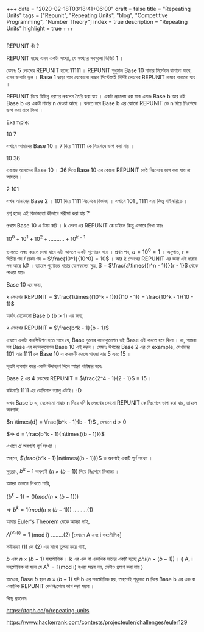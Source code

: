 +++
date = "2020-02-18T03:18:41+06:00"
draft = false
title = "Repeating Units"
tags = ["Repunit", "Repeating Units", "blog", "Competitive Programming", "Number Theory"]
index = true
description = "Repeating Units"
highlight = true
+++

##

REPUNIT কী ?

REPUNIT হচ্ছে এমন একটা সংখ্যা, যে সংখ্যার সবগুলো ডিজিট 1 ।

যেমনঃ 5 লেংথের REPUNIT হচ্ছে 11111 । REPUNIT শুধুমাত্র Base 10 নাম্বার সিস্টেমে বানানো যাবে, এমন ভাবাটা ভুল । Base 1 ছাড়া আর যেকোনো নাম্বার সিস্টেমেই নির্দিষ্ট লেংথের REPUNIT নাম্বার বানানো যায় ।

REPUNIT নিয়ে বিভিন্ন ধরণের প্রবলেম তৈরি করা যায় । একটা প্রবলেম ধরা যাক এমনঃ Base b আর ওই Base b এর একটা নাম্বার n দেওয়া আছে । বলতে হবে Base b এর কোনো REPUNIT কে n দিয়ে নিঃশেষে ভাগ করা যাবে কিনা ।

Example:

10 7

এখানে আমাদের Base 10 । 7 দিয়ে 111111 কে নিঃশেষে ভাগ করা যায় ।

10 36

এবারও আমাদের Base 10 । 36 দিয়ে Base 10 এর কোনো REPUNIT কেই নিঃশেষে ভাগ করা যায় না আসলে ।

2 101

এখন আমাদের Base 2 । 101 দিয়ে 1111 নিঃশেষে বিভাজ্য । এখানে 101 , 1111 এরা কিন্তু বাইনারিতে ।

প্রশ্ন হচ্ছে এই বিভাজ্যতা কীভাবে পরীক্ষা করা যায় ?

প্রথমে Base 10 এ চিন্তা করি । k লেংথ এর REPUNIT কে চাইলে কিন্তু এভাবে লিখা যায়ঃ

$10^0 + 10^1 + 10^2 +..........+ 10^{k - 1}$

ভালমত লক্ষ্য করলে দেখা যাবে এটা আসলে একটা গুণোত্তর ধারা । প্রথম পদ, $a = 10^0 = 1$ । অনুপাত, r = দ্বিতীয় পদ / প্রথম পদ = $\frac{10^1}{10^0} = 10$ । আর k লেংথের REPUNIT এর জন্য এই ধারায় পদ আছে kটি । তাহলে গুণোত্তর ধারার যোগফলের সুত্র, S = $\frac{a\times{(r^n - 1)}}{r - 1}$ থেকে পাওয়া যায়ঃ

Base 10 এর জন্য,

k লেংথের REPUNIT = $\frac{1\times{(10^k - 1)}}{(10 - 1)} = \frac{10^k - 1}{10 - 1}$

অর্থাৎ যেকোনো Base b (b > 1) এর জন্য,

k লেংথের REPUNIT = $\frac{b^k - 1}{b - 1}$

এখানে একটা কনফিউশন হতে পারে যে, Base গুলোর ক্যালকুলেশন ওই Base এই করতে হবে কিনা । না, আমরা সব Base এর ক্যালকুলেশন Base 10 এই করব । যেমনঃ উপরের Base 2 এর যে example, সেখানের 101 আর 1111 কে Base 10 এ কনভার্ট করলে পাওয়া যায় 5 এবং 15 ।

সূত্রটা ব্যবহার করে একটা উদাহরণ দিলে আরো পরিষ্কার হবেঃ

Base 2 এর 4 লেংথের REPUNIT = $\frac{2^4 - 1}{2 - 1}$ = 15 ।

বাইনারি 1111 এর ডেসিমাল ভ্যালু এটাই। :D

এখন Base b এ, যেকোনো নাম্বার n দিয়ে যদি k লেংথের কোনো REPUNIT কে নিঃশেষে ভাগ করা যায়, তাহলে অবশ্যই

$n \times{d} = \frac{b^k - 1}{b - 1}$ , যেখানে d > 0

$=> d = \frac{b^k - 1}{n\times{(b - 1)}}$

এখানে $d$ অবশ্যই পূর্ণ সংখ্যা ।

তাহলে, $\frac{b^k - 1}{n\times{(b - 1)}}$ ও অবশ্যই একটি পূর্ণ সংখ্যা ।

সুতরাং, ${b^k - 1}$ অবশ্যই $(n\times{(b - 1)})$ দিয়ে নিঃশেষে বিভাজ্য ।

আমরা তাহলে লিখতে পারি,

$(b^k - 1) = 0 (mod (n\times{(b - 1)}) )$

=> $b^k = 1 (mod (n\times{(b - 1)}) )$ .........(1)

আবার Euler's Theorem থেকে আমরা পাই,

$A^{phi(i)} = 1$ (mod i) ........(2) [যেখানে A এবং i সহমৌলিক]

সমীকরণ (1) কে (2) এর সাথে তুলনা করে পাই,

$b$ এবং $n\times{(b - 1)}$ সহমৌলিক । k এর এক বা একাধিক মানের একটি হচ্ছে $phi( n\times{(b - 1)} )$ । ( A, i সহমৌলিক না হলে যে $A^k = 1$(mod i) হওয়া সম্ভব নয়, সেটাও প্রমাণ করা যায় )

অতএব, Base $b$ হলে $n\times{(b - 1)}$ যদি b এর সহমৌলিক হয়, তাহলেই শুধুমাত্র n দিয়ে Base b এর এক বা একাধিক REPUNIT কে নিঃশেষে ভাগ করা সম্ভব ।

কিছু প্রবলেমঃ

https://toph.co/p/repeating-units

https://www.hackerrank.com/contests/projecteuler/challenges/euler129